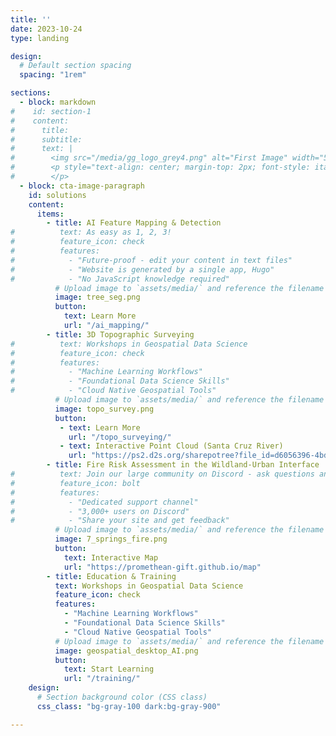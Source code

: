 ```yaml
---
title: ''
date: 2023-10-24
type: landing

design:
  # Default section spacing
  spacing: "1rem"

sections:
  - block: markdown
#    id: section-1
#    content:
#      title: 
#      subtitle: 
#      text: |
#        <img src="/media/gg_logo_grey4.png" alt="First Image" width="500">
#        <p style="text-align: center; margin-top: 2px; font-style: italic;">
#        </p> 
  - block: cta-image-paragraph
    id: solutions
    content:
      items:
        - title: AI Feature Mapping & Detection
#          text: As easy as 1, 2, 3!
#          feature_icon: check
#          features:
#            - "Future-proof - edit your content in text files"
#            - "Website is generated by a single app, Hugo"
#            - "No JavaScript knowledge required"
          # Upload image to `assets/media/` and reference the filename here
          image: tree_seg.png
          button:
            text: Learn More
            url: "/ai_mapping/"
        - title: 3D Topographic Surveying
#          text: Workshops in Geospatial Data Science
#          feature_icon: check
#          features:
#            - "Machine Learning Workflows"
#            - "Foundational Data Science Skills"
#            - "Cloud Native Geospatial Tools"
          # Upload image to `assets/media/` and reference the filename here
          image: topo_survey.png
          button:
           - text: Learn More
             url: "/topo_surveying/"
           - text: Interactive Point Cloud (Santa Cruz River)
             url: "https://ps2.d2s.org/sharepotree?file_id=d6056396-4bde-48ae-a745-f5f131f57405"
        - title: Fire Risk Assessment in the Wildland-Urban Interface
#          text: Join our large community on Discord - ask questions and get live responses
#          feature_icon: bolt
#          features:
#            - "Dedicated support channel"
#            - "3,000+ users on Discord"
#            - "Share your site and get feedback"
          # Upload image to `assets/media/` and reference the filename here
          image: 7_springs_fire.png
          button:
            text: Interactive Map
            url: "https://promethean-gift.github.io/map" 
        - title: Education & Training
          text: Workshops in Geospatial Data Science
          feature_icon: check
          features:
            - "Machine Learning Workflows"
            - "Foundational Data Science Skills"
            - "Cloud Native Geospatial Tools"
          # Upload image to `assets/media/` and reference the filename here
          image: geospatial_desktop_AI.png
          button:
            text: Start Learning
            url: "/training/"    
    design:
      # Section background color (CSS class)
      css_class: "bg-gray-100 dark:bg-gray-900"

---
```

